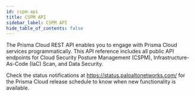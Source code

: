 ```yaml
---
id: cspm-api
title: CSPM API
sidebar_label: CSPM API
hide_table_of_contents: false
---
```


The Prisma Cloud REST API enables you to engage with Prisma Cloud services programmatically. This API reference includes all public API endpoints for Cloud Security Posture Management (CSPM), Infrastructure-As-Code (IaC) Scan, and Data Security.

Check the status notifications at <https://status.paloaltonetworks.com/> for the Prisma Cloud release schedule to know when new functionality is available.
